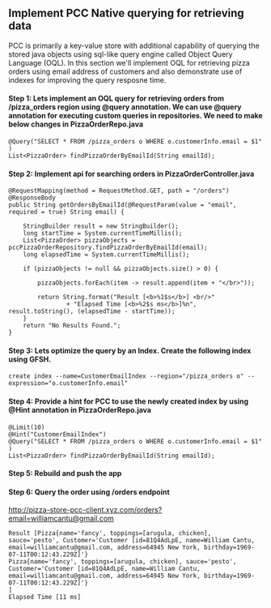## Implement PCC Native querying for retrieving data

PCC is primarily a key-value store with additional capability of querying the stored java objects using sql-like query engine called Object Query Language (OQL). In this section we'll implement OQL for retrieving pizza orders using email address of customers and also demonstrate use of indexes for improving the query resposne time.

#### Step 1: Lets implement an OQL query for retrieving orders from /pizza_orders region using @query annotation. We can use @query annotation for executing custom queries in repositories. We need to make below changes in PizzaOrderRepo.java

```
@Query("SELECT * FROM /pizza_orders o WHERE o.customerInfo.email = $1" )
List<PizzaOrder> findPizzaOrderByEmailId(String emailId);

```

#### Step 2: Implement api for searching orders in PizzaOrderController.java

```
@RequestMapping(method = RequestMethod.GET, path = "/orders")
@ResponseBody
public String getOrdersByEmailId(@RequestParam(value = "email", required = true) String email) {

	StringBuilder result = new StringBuilder();
	long startTime = System.currentTimeMillis();
	List<PizzaOrder> pizzaObjects = pccPizzaOrderRepository.findPizzaOrderByEmailId(email);
	long elapsedTime = System.currentTimeMillis();

    if (pizzaObjects != null && pizzaObjects.size() > 0) {

    	pizzaObjects.forEach(item -> result.append(item + "</br>"));

    	return String.format("Result [<b>%1$s</b>] <br/>"
    			+ "Elapsed Time [<b>%2$s ms</b>]%n", result.toString(), (elapsedTime - startTime));
    }
	return "No Results Found.";
}
```

#### Step 3: Lets optimize the query by an Index. Create the following index using GFSH.

```
create index --name=CustomerEmailIndex --region="/pizza_orders o" --expression="o.customerInfo.email"
```

#### Step 4: Provide a hint for PCC to use the newly created index by using @Hint annotation in PizzaOrderRepo.java

```
@Limit(10)
@Hint("CustomerEmailIndex")
@Query("SELECT * FROM /pizza_orders o WHERE o.customerInfo.email = $1" )
List<PizzaOrder> findPizzaOrderByEmailId(String emailId);
```

#### Step 5: Rebuild and push the app

#### Step 6: Query the order using /orders endpoint

http://pizza-store-pcc-client.xyz.com/orders?email=williamcantu@gmail.com

```
Result [Pizza{name='fancy', toppings=[arugula, chicken], sauce='pesto', Customer='Customer [id=81Q4AdLpE, name=William Cantu, email=williamcantu@gmail.com, address=64945 New York, birthday=1969-07-11T00:12:43.229Z]'}
Pizza{name='fancy', toppings=[arugula, chicken], sauce='pesto', Customer='Customer [id=81Q4AdLpE, name=William Cantu, email=williamcantu@gmail.com, address=64945 New York, birthday=1969-07-11T00:12:43.229Z]'}
]
Elapsed Time [11 ms]
```